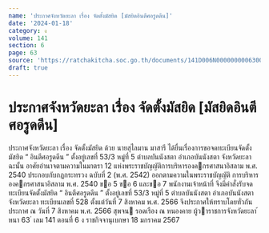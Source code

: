 ```yaml
---
name: 'ประกาศจังหวัดยะลา เรื่อง จัดตั้งมัสยิด [มัสยิดอินตีศอรูดดีน]'
date: '2024-01-18'
category: ง
volume: 141
section: 6
page: 63
source: 'https://ratchakitcha.soc.go.th/documents/141D006N0000000006300.pdf'
draft: true
---
```


# ประกาศจังหวัดยะลา เรื่อง จัดตั้งมัสยิด [มัสยิดอินตีศอรูดดีน]

ประกาศจังหวัดยะลา เรื่อง จัดตั้งมัสยิด ด้วย นายสุไลมาน มาสารี ได้ยื่นเรื่องการขอจดทะเบียนจัดตั้งมัสยิด “ อินตีศอรูดดีน ” ตั้งอยู่เลขที่ 53/3 หมู่ที่ 5 ตําบลบันนังสตา อําเภอบันนังสตา จังหวัดยะลา ฉะนั้น อาศัยอํานาจตามความในมาตรา 12 แห่งพระราชบัญญัติการบริหารองคกรศาสนาอิสลาม พ.ศ. 2540 ประกอบกับกฎกระทรวง ฉบับที่ 2 (พ.ศ. 2542) ออกตามความในพระราชบัญญัติ การบริหารองคกรศาสนาอิสลาม พ.ศ. 2540 ขอ 5 ขอ 6 และขอ 7 พนักงานเจ้าหน้าที่ จึงมีคําสั่งรับจดทะเบียนจัดตั้งมัสยิด “ อินตีศอรูดดีน ” ตั้งอยู่เลขที่ 53/3 หมู่ที่ 5 ตําบลบันนังสตา อําเภอบันนังสตา จังหวัดยะลา ทะเบียนเลขที่ 528 ตั้งแต่วันที่ 7 สิงหาคม พ.ศ. 2566 จึงประกาศให้ทราบโดยทั่วกัน ประกาศ ณ วันที่ 7 สิงหาคม พ.ศ. 2566 สุพจน รอดเรือง ณ หนองคาย ผู้วาราชการจังหวัดยะลา ้ หนา 63 ่ เลม 141 ตอนที่ 6 ง ราชกิจจานุเบกษา 18 มกราคม 2567
